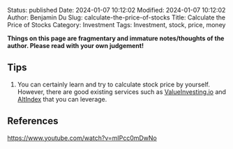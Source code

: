 Status: published
Date: 2024-01-07 10:12:02
Modified: 2024-01-07 10:12:02
Author: Benjamin Du
Slug: calculate-the-price-of-stocks
Title: Calculate the Price of Stocks
Category: Investment
Tags: Investment, stock, price, money

**Things on this page are fragmentary and immature notes/thoughts of the author. Please read with your own judgement!**

## Tips 

1. You can certainly learn and try to calculate stock price by yourself.
    However,
    there are good existing services such as
    [ValueInvesting.io](https://valueinvesting.io/)
    and
    [AltIndex](https://altindex.com/)
    that you can leverage.

## References

https://www.youtube.com/watch?v=mIPcc0mDwNo
